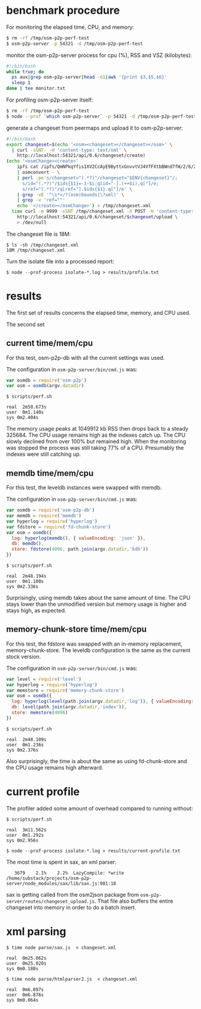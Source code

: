 # benchmark procedure

For monitoring the elapsed time, CPU, and memory:

``` sh
$ rm -rf /tmp/osm-p2p-perf-test
$ osm-p2p-server -p 54321 -d /tmp/osm-p2p-perf-test
```

monitor the osm-p2p-server process for cpu (%), RSS and VSZ (kilobytes):

``` sh
#!/bin/bash
while true; do
  ps aux|grep osm-p2p-server|head -n1|awk '{print $3,$5,$6}'
  sleep 1
done | tee monitor.txt
```

For profiling osm-p2p-server itself:

``` sh
$ rm -rf /tmp/osm-p2p-perf-test
$ node --prof `which osm-p2p-server` -p 54321 -d /tmp/osm-p2p-perf-test
```

generate a changeset from peermaps and upload it to osm-p2p-server:

``` sh
#!/bin/bash
export changeset=$(echo '<osm><changeset></changeset></osm>' \
  | curl -sSNT- -H 'content-type: text/xml' \
    http://localhost:54321/api/0.6/changeset/create)
(echo '<osmChange><create>'
    ipfs cat /ipfs/QmNPkqYfis1XV2CcAyE9ByttxGnvvtVJ4VfFXtbBWnd7fW/2/6/2/6.o5m.gz \
    | osmconvert - \
    | perl -pe's/changeset="(.*?)"/changeset="$ENV{changeset}"/;
      s/id="(.*?)"/$ids{$1}=-1-$i;q[id="-].(++$i).q["]/e;
      s/ref="(.*?)"/q[ref="].$ids{$1}.q["]/e' \
    | grep -vE '^\s*</?(osm|bounds|\?xml)' \
    | grep -v 'ref=""'
    echo '</create></osmChange>') > /tmp/changeset.xml
  time curl -m 9999 -sSNT /tmp/changeset.xml -X POST -H 'content-type: text/xml' \
    http://localhost:54321/api/0.6/changeset/$changeset/upload \
    > /dev/null
```

The changeset file is 18M:

```
$ ls -sh /tmp/changeset.xml 
18M /tmp/changeset.xml
```

Turn the isolate file into a processed report:

```
$ node --prof-process isolate-*.log > results/profile.txt
```

# results

The first set of results concerns the elapsed time, memory, and CPU used.

The second set

## current time/mem/cpu

For this test, osm-p2p-db with all the current settings was used.

The configuration in `osm-p2p-server/bin/cmd.js` was:

``` js
var osmdb = require('osm-p2p')
var osm = osmdb(argv.datadir)
```

```
$ scripts/perf.sh 

real  2m50.673s
user  0m1.140s
sys 0m2.404s
```

The memory usage peaks at 1049912 kb RSS then drops back to a steady 325684. The
CPU usage remains high as the indexes catch up. The CPU slowly declined from
over 100% but remained high. When the monitoring was stopped the process was
still taking 77% of a CPU. Presumably the indexes were still catching up.

## memdb time/mem/cpu

For this test, the leveldb instances were swapped with memdb.

The configuration in `osm-p2p-server/bin/cmd.js` was:

``` js
var osmdb = require('osm-p2p-db')
var memdb = require('memdb')
var hyperlog = require('hyperlog')
var fdstore = require('fd-chunk-store')
var osm = osmdb({
  log: hyperlog(memdb(), { valueEncoding: 'json' }),
  db: memdb(),
  store: fdstore(4096, path.join(argv.datadir,'kdb'))
})
```

```
$ scripts/perf.sh 

real  2m48.194s
user  0m1.100s
sys 0m2.336s
```

Surprisingly, using memdb takes about the same amount of time. The CPU stays
lower than the unmodified version but memory usage is higher and stays high, as
expected.

## memory-chunk-store time/mem/cpu

For this test, the fdstore was swapped with an in-memory replacement,
memory-chunk-store. The leveldb configuration is the same as the current stock
version.

The configuration in `osm-p2p-server/bin/cmd.js` was:

``` js
var level = require('level')
var hyperlog = require('hyperlog')
var memstore = require('memory-chunk-store')
var osm = osmdb({
  log: hyperlog(level(path.join(argv.datadir,'log')), { valueEncoding: 'json' }),
  db: level(path.join(argv.datadir,'index')),
  store: memstore(4096)
})
```

```
$ scripts/perf.sh 

real  2m48.109s
user  0m1.236s
sys 0m2.376s
```

Also surprisingly, the time is about the same as using fd-chunk-store and the
CPU usage remains high afterward.

# current profile

The profiler added some amount of overhead compared to running without:

```
$ scripts/perf.sh 

real  3m11.562s
user  0m1.292s
sys 0m2.956s
```

```
$ node --prof-process isolate-*.log > results/current-profile.txt
```

The most time is spent in sax, an xml parser:

```
   3679    2.1%    2.2%  LazyCompile: *write /home/substack/projects/osm-p2p-server/node_modules/sax/lib/sax.js:981:18
```

sax is getting called from the osm2json package from
`osm-p2p-server/routes/changeset_upload.js`. That file also buffers the entire
changeset into memory in order to do a batch insert.

# xml parsing

```
$ time node parse/sax.js  < changeset.xml 

real  0m25.062s
user  0m25.020s
sys 0m0.180s
```

```
$ time node parse/htmlparser2.js  < changeset.xml 

real  0m6.897s
user  0m6.876s
sys 0m0.064s
```


